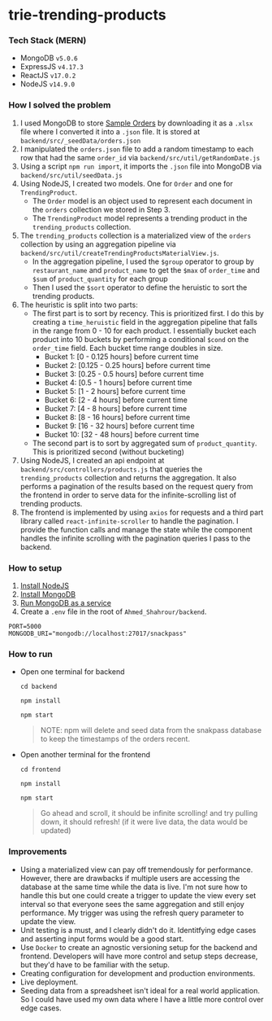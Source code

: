 # trie-trending-products
### Tech Stack (MERN)
- MongoDB `v5.0.6`
- ExpressJS `v4.17.3`
- ReactJS `v17.0.2`
- NodeJS `v14.9.0`

### How I solved the problem
1. I used MongoDB to store [Sample Orders](https://docs.google.com/spreadsheets/d/1xfAjSlBflehOYj4O7I2YkfcBB1b9VgSHg9X-SmRWmsE/edit#gid=280279953) by downloading it as a `.xlsx` file where I converted it into a `.json` file. It is stored at `backend/src/_seedData/orders.json`
2. I manipulated the `orders.json` file to add a random timestamp to each row that had the same `order_id` via `backend/src/util/getRandomDate.js`
3. Using a script `npm run import`, it imports the `.json` file into MongoDB via `backend/src/util/seedData.js`
4. Using NodeJS, I created two models. One for `Order` and one for `TrendingProduct`.
    - The `Order` model is an object used to represent each document in the `orders` collection we stored in Step 3.  
    - The `TrendingProduct` model represents a trending product in the `trending_products` collection.
5. The `trending_products` collection is a materialized view of the `orders` collection by using an aggregation pipeline via `backend/src/util/createTrendingProductsMaterialView.js`.
    - In the aggregation pipeline, I used the `$group` operator to group by `restaurant_name` and `product_name` to get the `$max` of `order_time` and `$sum` of `product_quantity` for each group
    -  Then I used the `$sort` operator to define the heruistic to sort the trending products.
6. The heuristic is split into two parts:
    - The first part is to sort by recency. This is prioritized first. I do this by creating a `time_heruistic` field in the aggregation pipeline that falls in the range from 0 - 10 for each product. I essentially bucket each product into 10 buckets by performing a conditional `$cond` on the `order_time` field. Each bucket time range doubles in size. 
        - Bucket 1: [0 - 0.125 hours] before current time
        - Bucket 2: [0.125 - 0.25 hours]  before current time
        - Bucket 3: [0.25 - 0.5 hours]  before current time
        - Bucket 4: [0.5 - 1 hours]  before current time
        - Bucket 5: [1 - 2 hours]  before current time
        - Bucket 6: [2 - 4 hours]  before current time
        - Bucket 7: [4 - 8 hours]  before current time
        - Bucket 8: [8 - 16 hours] before current time
        - Bucket 9: [16 - 32 hours]  before current time
        - Bucket 10: [32 - 48 hours]  before current time
    - The second part is to sort by aggregated sum of  `product_quantity`. This is prioritized second (without bucketing)
7. Using NodeJS, I created an api endpoint at `backend/src/controllers/products.js` that queries the `trending_products` collection and returns the aggregation. It also performs a pagination of the results based on the request query  from the frontend in order to serve data for the infinite-scrolling list of trending products.
8. The frontend is implemented by using `axios` for requests and a third part library called `react-infinite-scroller` to handle the pagination. I provide the function calls and manage the state while the component handles the infinite scrolling with the pagination queries I pass to the backend.

### How to setup
1. [Install NodeJS](https://nodejs.org/en/download/)
2. [Install MongoDB](https://docs.mongodb.com/manual/tutorial/install-mongodb-on-os-x/)
3. [Run MongoDB as a service](https://docs.mongodb.com/manual/tutorial/install-mongodb-on-os-x/#run-mongodb-community-edition)
4. Create a `.env` file in the root of `Ahmed_Shahrour/backend`.
```
PORT=5000
MONGODB_URI="mongodb://localhost:27017/snackpass"
```
### How to run
-  Open one terminal for backend

    ```
    cd backend
    ```
    ```
    npm install
    ```
    ```
    npm start
    ```

    > NOTE: npm will delete and seed data from the snakpass database to keep the timestamps of the orders recent.
- Open another terminal for the frontend

  ```
  cd frontend
  ```
  ```
  npm install
  ```
  ```
  npm start
  ```
  >Go ahead and scroll, it should be infinite scrolling! and try pulling down, it should refresh! (if it were live data, the data would be updated)

### Improvements
- Using a materialized view can pay off tremendously for performance. However, there are drawbacks if multiple users are accessing the database at the same time while the data is live. I'm not sure how to handle this but one could create a trigger to update the view every set interval so that everyone sees the same aggregation and still enjoy performance. My trigger was using the refresh query parameter to update the view.
- Unit testing is a must, and I clearly didn't do it. Identitfying edge cases and asserting input forms would be a good start.
- Use `Docker` to create an agnostic versioning setup for the backend and frontend. Developers will have more control and setup steps decrease, but they'd have to be familiar with the setup.
- Creating configuration for development and production environments.
- Live deployment.
- Seeding data from a spreadsheet isn't ideal for a real world application. So I could have used my own data where I have a little more control over edge cases.

